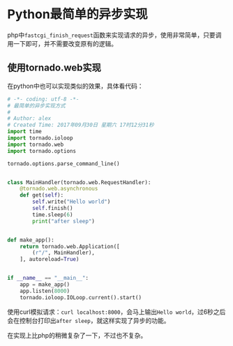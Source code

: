 # Python最简单的异步实现
php中`fastcgi_finish_request`函数来实现请求的异步，使用非常简单，只要调用一下即可，并不需要改变原有的逻辑。

## 使用tornado.web实现
在python中也可以实现类似的效果，具体看代码：

```python
# -*- coding: utf-8 -*-
# 最简单的异步实现方式
#
# Author: alex
# Created Time: 2017年09月30日 星期六 17时12分31秒
import time
import tornado.ioloop
import tornado.web
import tornado.options

tornado.options.parse_command_line()


class MainHandler(tornado.web.RequestHandler):
    @tornado.web.asynchronous
    def get(self):
        self.write("Hello world")
        self.finish()
        time.sleep(6)
        print("after sleep")


def make_app():
    return tornado.web.Application([
        (r"/", MainHandler),
    ], autoreload=True)


if __name__ == "__main__":
    app = make_app()
    app.listen(8000)
    tornado.ioloop.IOLoop.current().start()
```

使用curl模拟请求：`curl localhost:8000`，会马上输出`Hello world`，过6秒之后会在控制台打印出`after sleep`，就这样实现了异步的功能。

在实现上比php的稍微复杂了一下，不过也不复杂。

